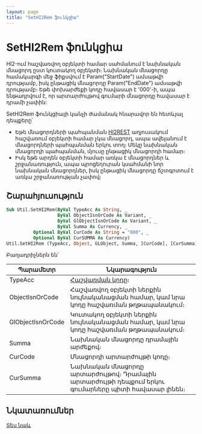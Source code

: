 ```yaml
---
layout: page
title: "SetHI2Rem ֆունկցիա"
---
```


# SetHI2Rem ֆունկցիա

HI2-ում հաշվառվող օբյեկտի համար սահմանում է նախնական մնացորդ ըստ կուտակող օբյեկտի։ 
Նախնական մնացորդը համակարգի մեջ ֆիքսվում է Param("StartDate") ամսաթվի դրությամբ, իսկ ընթացիկ մնացորդը Param("EndDate") ամսաթվի դրությամբ։ 
Եթե փոխարժեքի կոդը հավասար է '000'-ի, ապա ենթադրվում է, որ արտարժույթով գումարի մնացորդը հավասար է դրամի չափին:

SetHI2Rem ֆունկցիայի կանչի ժամանակ հնարավոր են հետևյալ դեպքերը՝
* Եթե մնացորդների պահպանման [HI2REST](../../../Database/Hirest2.html) աղյուսակում հաշվառում օբյեկտի համար չկա մնացորդ, ապա ավելանում է մնացորդների պահպանման երկու տող։ 
  Մեկը նախնական մնացորդի պահպանման, մյուսը ընթացիկ մնացորդի համար։
* Իսկ եթե արդեն օբյեկտի համար առկա է մնացորդներ և շրջանառություն, ապա պրոցեդուրան կսահմանի նոր նախնական մնացորդներ, իսկ ընթացիկ մնացորդը ճշտգրտում է առկա շրջանառության չափով։

## Շարահյուսություն

``` vb
Sub Util.SetHI2Rem(ByVal TypeAcc As String, _
                   ByVal ObjectIsnOrCode As Variant, _
                   ByVal GlObjectIsnOrCode As Variant, _
                   ByVal Summa As Currency, _
          Optional ByVal CurCode As String = "000", _
          Optional ByVal CurSUMMA As Currency)
Util.SetHI2Rem (TypeAcc, Object, GLObject, Summa, [CurCode], [CurSumma])
```

Բաղադրիչներն են՝

| Պարամետր | Նկարագություն |
|--|--|
| TypeAcc | [Հաշվառման կոդը](../../ASFACT/TypeAcc.html)։ |
| ObjectIsnOrCode | Հաշվառվող օբյեկտի ներքին նույնականացման համար, կամ նրա կոդը հաշվառման թղթապանակում։ |
| GlObjectIsnOrCode  | Կուտակող օբյեկտի ներքին նույնականացման համար, կամ նրա կոդը հաշվառման թղթապանակում։ |
| Summa | Նախնական մնացորդը դրամային արժեքով։ |
| CurCode | Մնացորդի արտարժույթի կոդը։ |
| CurSumma | Նախնական մնացորդը արտարժույթով։ Դրամային արտարժույթի դեպքում երկու գումարները պիտի հավասար լինեն։ |

## Նկատառումներ

[Տես նաև](SetRem.md)
